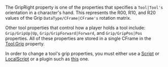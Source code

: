 The GripRight property is one of the properties that specifies a `Tool|Tool's` orientation in a character's hand. This represents the R00, R10, and R20 values of the Grip `DataType/CFrame|CFrame's` rotation matrix.

Other tool properties that control how a player holds a tool include: `Grip/GripUp|Up`, `Grip/GripForward|Forward`, and `Grip/GripPos|Pos` properties. All of these properties are stored in a single CFrame in the [Tool.Grip](https://developer.roblox.com/en-us/api-reference/property/Tool/Grip) property.

In order to change a tool's grip properties, you must either use a [Script](https://developer.roblox.com/en-us/api-reference/class/Script) or [LocalScript](https://developer.roblox.com/en-us/api-reference/class/LocalScript) or a plugin such as [this](https://www.roblox.com/library/174577307/Tool-Grip-Editor-Plugin) one.